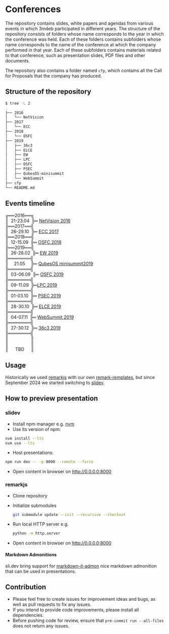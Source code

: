 # Conferences

The repository contains slides, white papers and agendas from various events in
which 3mdeb participated in different years. The structure of the repository
consists of folders whose name corresponds to the year in which the conference
was held. Each of these folders contains subfolders whose name corresponds to
the name of the conference at which the company performed in that year. Each of
these subfolders contains materials related to that conference, such as
presentation slides, PDF files and other documents.

The repository also contains a folder named `cfp`, which contains all the Call
for Proposals that the company has produced.

## Structure of the repository

```bash
$ tree -L 2
.
├── 2016
│   └── NetVision
├── 2017
│   └── ECC
├── 2018
│   └── OSFC
├── 2019
│   ├── 36c3
│   ├── ELCE
│   ├── EW
│   ├── LPC
│   ├── OSFC
│   ├── PSEC
│   ├── QubesOS-minisummit
│   └── WebSummit
├── cfp
└── README.md
```

## Events timeline

╔══2016══╗<br>
║ &nbsp;21-23.04&ensp;╠═ [NetVision 2016](2016/NetVision)<br>
╠══2017══╣<br>
║ &nbsp;26-29.10&ensp;╠═ [ECC 2017](2017/ECC)<br>
╠══2018══╣<br>
║ &nbsp;12-15.09&ensp;╠═ [OSFC 2018](2018/OSFC)<br>
╠══2019══╣<br>
║ &nbsp;26-28.02&ensp;╠═ [EW 2019](2019/EW)<br>
╠═══════╣<br>
║ &ensp;&ensp;21.05 &ensp;&ensp;╠═ [QubesOS minisummit2019](2019/QubesOS-minisummit)<br>
╠═══════╣<br>
║ &nbsp;03-06.09&ensp;╠═ [OSFC 2019](2019/OSFC)<br>
╠═══════╣<br>
║ &nbsp;09-11.09&ensp;╠═[LPC 2019](2019/LPC)<br>
╠═══════╣<br>
║ &nbsp;01-03.10&ensp;╠═ [PSEC 2019](2019/PSEC)<br>
╠═══════╣<br>
║ &nbsp;28-30.10&ensp;╠═ [ELCE 2019](2019/ELCE)<br>
╠═══════╣<br>
║ &nbsp;04-07.11&ensp;╠═ [WebSummit 2019](2019/WebSummit)<br>
╠═══════╣<br>
║ &nbsp;27-30.12&ensp;╠═ [36c3 2019](2019/36c3)<br>
╠═══════╣<br>
║ &ensp;&ensp;&ensp;&ensp;&ensp;&ensp;&ensp;&ensp;&ensp; ║<br>
║ &ensp;&ensp;&ensp;&ensp;&ensp;&ensp;&ensp;&ensp;&ensp; ║<br>
║ &nbsp;&ensp;&ensp;TBD&ensp;&ensp;&ensp;║<br>

## Usage

Historically we used [remarkjs](https://github.com/remarkjs/remark) with our
own [remark-remplates](https://github.com/3mdeb/remark-templates), but since
September 2024 we started switching to [slidev](https://sli.dev/).

## How to preview presentation

### slidev

* Install npm manager e.g. [nvm](https://github.com/nvm-sh/nvm?tab=readme-ov-file#install--update-script)
* Use lts version of npm:

```bash
nvm install --lts
nvm use --lts
```

* Host presentations:

```bash
npm run dev -- -p 8000 --remote --force
```

* Open content in browser on http://0.0.0.0:8000

### remarkjs

* Clone repository
* Initialize submodules

  ```bash
  git submodule update --init --recursive --checkout
  ```

* Run local HTTP server e.g.

  ```bash
  python -m http.server
  ```

* Open content in browser on http://0.0.0.0:8000

#### Markdown Admonitions

sli.dev bring support for
[markdown-it-admon](https://github.com/commenthol/markdown-it-admon) nice
markdown admonition that can be used in presentations.

## Contribution

* Please feel free to create issues for improvement ideas and bugs, as well as
  pull requests to fix any issues.
* If you intend to provide code improvements, please install all dependencies.
* Before pushing code for review, ensure that `pre-commit run --all-files` does
  not return any issues.
